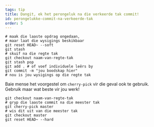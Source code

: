```yaml
---
tags: tip
title: Dangit, ek het perongeluk na die verkeerde tak commit!
id: perongelukke-commit-na-verkeerde-tak
order: 5
---
```


```git
# maak die laaste opdrag ongedaan, 
# maar laat die wysigings beskikbaar
git reset HEAD~ --soft
git stash
# skuif na die regte tak
git checkout naam-van-regte-tak
git stash pop
git add . # of voef individuele leêrs by
git commit -m "jou boodskap hier"
# nou is jou wysigings op die regte tak
```

Baie mense het voorgestel om `cherry-pick` vir die geval ook te gebruik. Gebruik maar wat beste vir jou werk!

```git
git checkout naam-van-regte-tak
# gryp die laaste commit na die meester tak
git cherry-pick master
# wis dit uit van die meester tak
git checkout master
git reset HEAD~ --hard
```